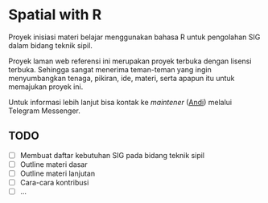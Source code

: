 # Spatial with R

Proyek inisiasi materi belajar menggunakan bahasa R untuk pengolahan SIG dalam bidang teknik sipil.

Proyek laman web referensi ini merupakan proyek terbuka dengan lisensi terbuka. Sehingga sangat menerima teman-teman yang ingin menyumbangkan tenaga, pikiran, ide, materi, serta apapun itu untuk memajukan proyek ini.

Untuk informasi lebih lanjut bisa kontak ke _maintener_ ([Andi](https://t.me/akherlan)) melalui Telegram Messenger.

## TODO

- [ ] Membuat daftar kebutuhan SIG pada bidang teknik sipil
- [ ] Outline materi dasar
- [ ] Outline materi lanjutan
- [ ] Cara-cara kontribusi
- [ ] ...